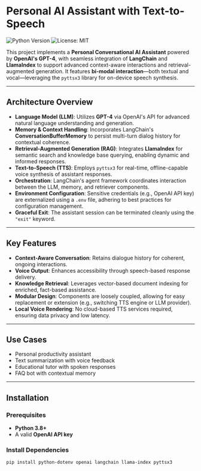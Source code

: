 # Personal AI Assistant with Text-to-Speech

![Python Version](https://img.shields.io/badge/python-3.8+-blue.svg)
![License: MIT](https://img.shields.io/badge/License-MIT-yellow.svg)

This project implements a **Personal Conversational AI Assistant** powered by **OpenAI's GPT-4**, with seamless integration of **LangChain** and **LlamaIndex** to support advanced context-aware interactions and retrieval-augmented generation. It features **bi-modal interaction**—both textual and vocal—leveraging the `pyttsx3` library for on-device speech synthesis.

---

## Architecture Overview

- **Language Model (LLM)**: Utilizes **GPT-4** via OpenAI's API for advanced natural language understanding and generation.
- **Memory & Context Handling**: Incorporates LangChain's **ConversationBufferMemory** to persist multi-turn dialog history for contextual coherence.
- **Retrieval-Augmented Generation (RAG)**: Integrates **LlamaIndex** for semantic search and knowledge base querying, enabling dynamic and informed responses.
- **Text-to-Speech (TTS)**: Employs `pyttsx3` for real-time, offline-capable voice synthesis of assistant responses.
- **Orchestration**: LangChain's agent framework coordinates interaction between the LLM, memory, and retriever components.
- **Environment Configuration**: Sensitive credentials (e.g., OpenAI API key) are externalized using a `.env` file, adhering to best practices for configuration management.
- **Graceful Exit**: The assistant session can be terminated cleanly using the `"exit"` keyword.

---

## Key Features

- **Context-Aware Conversation**: Retains dialogue history for coherent, ongoing interactions.
- **Voice Output**: Enhances accessibility through speech-based response delivery.
- **Knowledge Retrieval**: Leverages vector-based document indexing for enriched, fact-based assistance.
- **Modular Design**: Components are loosely coupled, allowing for easy replacement or extension (e.g., switching TTS engine or LLM provider).
- **Local Voice Rendering**: No cloud-based TTS services required, ensuring data privacy and low latency.

---

## Use Cases

- Personal productivity assistant
- Text summarization with voice feedback
- Educational tutor with spoken responses
- FAQ bot with contextual memory

---

## Installation

### Prerequisites

- **Python 3.8+**
- A valid **OpenAI API key**

### Install Dependencies

```bash
pip install python-dotenv openai langchain llama-index pyttsx3
